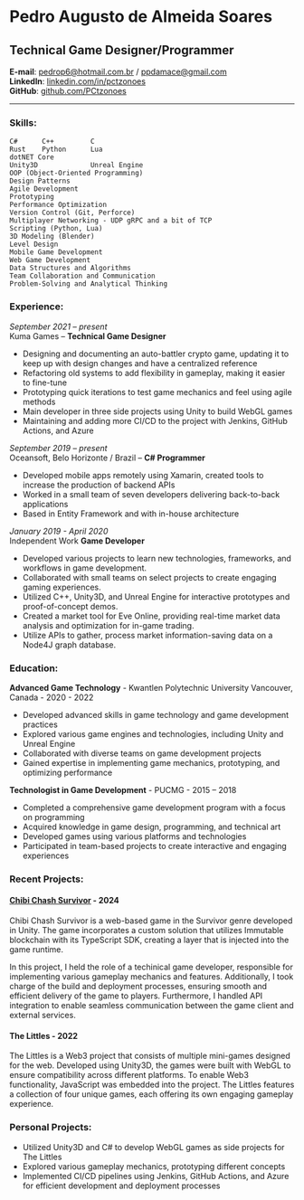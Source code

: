 # Pedro Augusto de Almeida Soares
## Technical Game Designer/Programmer

**E-mail**: pedrop6@hotmail.com.br / ppdamace@gmail.com  
**LinkedIn**: [linkedin.com/in/pctzonoes](https://www.linkedin.com/in/pctzonoes/)  
**GitHub**: [github.com/PCtzonoes](https://github.com/PCtzonoes)  

****

### Skills:

	C#      C++         C
	Rust    Python      Lua
	dotNET Core
	Unity3D             Unreal Engine
	OOP (Object-Oriented Programming)
	Design Patterns
	Agile Development
	Prototyping
	Performance Optimization
	Version Control (Git, Perforce)
	Multiplayer Networking - UDP gRPC and a bit of TCP
	Scripting (Python, Lua)
	3D Modeling (Blender)
	Level Design
	Mobile Game Development
	Web Game Development
	Data Structures and Algorithms
	Team Collaboration and Communication
	Problem-Solving and Analytical Thinking

### Experience:

_September 2021 – present_  
Kuma Games – **Technical Game Designer**

- Designing and documenting an auto-battler crypto game, updating it to keep up with design changes and have a centralized reference
- Refactoring old systems to add flexibility in gameplay, making it easier to fine-tune
- Prototyping quick iterations to test game mechanics and feel using agile methods
- Main developer in three side projects using Unity to build WebGL games
- Maintaining and adding more CI/CD to the project with Jenkins, GitHub Actions, and Azure

_September 2019 – present_  
Oceansoft, Belo Horizonte / Brazil – **C# Programmer**

- Developed mobile apps remotely using Xamarin, created tools to increase the production of backend APIs
- Worked in a small team of seven developers delivering back-to-back applications
- Based in Entity Framework and with in-house architecture

_January 2019 - April 2020_  
Independent Work **Game Developer**

- Developed various projects to learn new technologies, frameworks, and workflows in game development.
- Collaborated with small teams on select projects to create engaging gaming experiences.
- Utilized C++, Unity3D, and Unreal Engine for interactive prototypes and proof-of-concept demos.
- Created a market tool for Eve Online, providing real-time market data analysis and optimization for in-game trading.
- Utilize APIs to gather, process market information-saving data on a Node4J graph database.

### Education:

**Advanced Game Technology** - Kwantlen Polytechnic University Vancouver, Canada - 2020 - 2022

- Developed advanced skills in game technology and game development practices
- Explored various game engines and technologies, including Unity and Unreal Engine
- Collaborated with diverse teams on game development projects
- Gained expertise in implementing game mechanics, prototyping, and optimizing performance

**Technologist in Game Development** - PUCMG - 2015 – 2018

- Completed a comprehensive game development program with a focus on programming
- Acquired knowledge in game design, programming, and technical art
- Developed games using various platforms and technologies
- Participated in team-based projects to create interactive and engaging experiences

### Recent Projects:

#### [**Chibi Chash Survivor**](chibi.gg) - 2024

Chibi Chash Survivor is a web-based game in the Survivor genre developed in Unity. The game incorporates a custom solution that utilizes Immutable blockchain with its TypeScript SDK, creating a layer that is injected into the game runtime.

In this project, I held the role of a techinical game developer, responsible for implementing various gameplay mechanics and features. Additionally, I took charge of the build and deployment processes, ensuring smooth and efficient delivery of the game to players. Furthermore, I handled API integration to enable seamless communication between the game client and external services.

#### **The Littles** - 2022

The Littles is a Web3 project that consists of multiple mini-games designed for the web. Developed using Unity3D, the games were built with WebGL to ensure compatibility across different platforms. To enable Web3 functionality, JavaScript was embedded into the project. The Littles features a collection of four unique games, each offering its own engaging gameplay experience.

### Personal Projects:

- Utilized Unity3D and C# to develop WebGL games as side projects for The Littles
- Explored various gameplay mechanics, prototyping different concepts
- Implemented CI/CD pipelines using Jenkins, GitHub Actions, and Azure for efficient development and deployment processes
